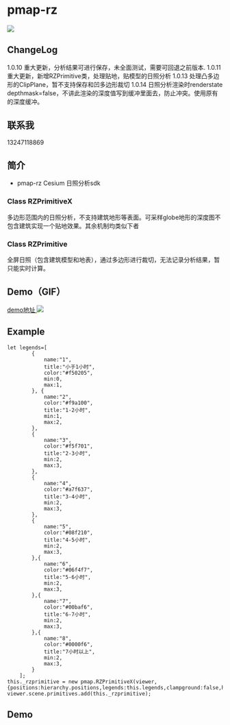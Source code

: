 # pmap-rz
 <a href="">
    <img src="https://img.shields.io/npm/v/pmap-cesium.svg">
  </a>

## ChangeLog
1.0.10 重大更新，分析结果可进行保存，未全面测试，需要可回退之前版本.
1.0.11 重大更新，新增RZPrimitive类，处理贴地，贴模型的日照分析
1.0.13 处理凸多边形的ClipPlane，暂不支持保存和凹多边形裁切
1.0.14 日照分析渲染时renderstate depthmask=false，不讲此渲染的深度值写到缓冲里面去，防止冲突。使用原有的深度缓冲。



## 联系我
13247118869

## 简介

* pmap-rz
Cesium 日照分析sdk

### Class RZPrimitiveX
多边形范围内的日照分析，不支持建筑地形等表面。可采样globe地形的深度图不包含建筑实现一个贴地效果。其余机制均类似下者

### Class RZPrimitive
全屏日照（包含建筑模型和地表），通过多边形进行裁切，无法记录分析结果，暂只能实时计算。


## Demo（GIF）
 <a href="https://ponggis.xyz:8070/static/pmap-rz.gif">
   demo地址
 </a>
<img src="20230313113446.png">


## Example
```
let legends=[
        {
            name:"1",
            title:"小于1小时",
            color:"#f50205",
            min:0,
            max:1,
        }, {
            name:"2",
            color:"#f9a100",
            title:"1-2小时",
            min:1,
            max:2,
        },
        {
            name:"3",
            color:"#f5f701",
            title:"2-3小时",
            min:2,
            max:3,
        },
        {
            name:"4",
            color:"#a7f637",
            title:"3-4小时",
            min:2,
            max:3,
        },
        {
            name:"5",
            color:"#08f210",
            title:"4-5小时",
            min:2,
            max:3,
        },{
            name:"6",
            color:"#06f4f7",
            title:"5-6小时",
            min:2,
            max:3,
        },{
            name:"7",
            color:"#00baf6",
            title:"6-7小时",
            min:2,
            max:3,
        },{
            name:"8",
            color:"#0000f6",
            title:"7小时以上",
            min:2,
            max:3,
        }
    ];
this._rzprimitive = new pmap.RZPrimitiveX(viewer,{positions:hierarchy.positions,legends:this.legends,clampground:false,height:30});
viewer.scene.primitives.add(this._rzprimitive);
```


## Demo






